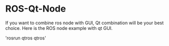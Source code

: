 # ROS-Qt-Node
If you want to combine ros node with GUI, Qt combination will be your best choice. Here is the ROS node example with qt GUI.

'rosrun qtros qtros'
